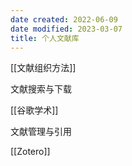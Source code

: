```yaml
---
date created: 2022-06-09
date modified: 2023-03-07
title: 个人文献库
---
```


[[文献组织方法]]

文献搜索与下载

[[谷歌学术]]

文献管理与引用

[[Zotero]]
